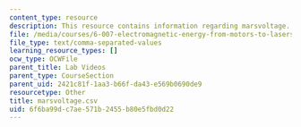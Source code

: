 ```yaml
---
content_type: resource
description: This resource contains information regarding marsvoltage.
file: /media/courses/6-007-electromagnetic-energy-from-motors-to-lasers-spring-2011/6f6ba99dc7ae571b2455b80e5fbd0d22_marsvoltage.csv
file_type: text/comma-separated-values
learning_resource_types: []
ocw_type: OCWFile
parent_title: Lab Videos
parent_type: CourseSection
parent_uid: 2421c81f-1aa3-b66f-da43-e569b0690de9
resourcetype: Other
title: marsvoltage.csv
uid: 6f6ba99d-c7ae-571b-2455-b80e5fbd0d22
---
```

